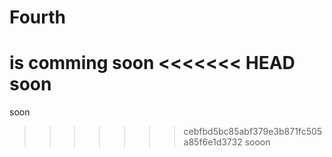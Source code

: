 # Fourth

is comming
soon
<<<<<<< HEAD
soon
=======
soon
>>>>>>> cebfbd5bc85abf379e3b871fc505a85f6e1d3732
sooon
